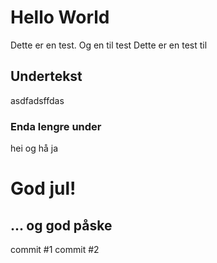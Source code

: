 # Hello World

Dette er en test. Og en til test
Dette er en test til

## Undertekst

asdfadsffdas

### Enda lengre under

hei og hå ja

# God jul! 

## ... og god påske 


commit #1
commit #2
